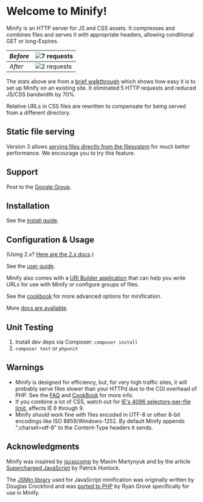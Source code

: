 # Welcome to Minify!

Minify is an HTTP server for JS and CSS assets. It compresses and combines files
and serves it with appropriate headers, allowing conditional GET or long-Expires.

| *Before* | ![7 requests](http://mrclay.org/wp-content/uploads/2008/09/fiddler_before.png) |
|----------|-----------------------------------------------------------------|
| *After*  | ![2 requests](http://mrclay.org/wp-content/uploads/2008/09/fiddler_after.png)  |

The stats above are from a [brief walkthrough](http://mrclay.org/index.php/2008/09/19/minify-21-on-mrclayorg/) which shows how easy it is to set up Minify on an existing site. It eliminated 5 HTTP requests and reduced JS/CSS bandwidth by 70%.

Relative URLs in CSS files are rewritten to compensate for being served from a different directory.

## Static file serving

Version 3 allows [serving files directly from the filesystem](static/README.md) for much better performance. We encourage you to try this feature.

## Support

Post to the [Google Group](http://groups.google.com/group/minify).

## Installation

See the [install guide](docs/Install.wiki.md).

## Configuration & Usage

(Using 2.x? [Here are the 2.x docs](https://github.com/mrclay/minify/tree/2.x/docs).)

See the [user guide](https://github.com/mrclay/minify/blob/master/docs/UserGuide.wiki.md).

Minify also comes with a [URI Builder application](https://github.com/mrclay/minify/blob/master/docs/BuilderApp.wiki.md) that can help you write URLs
for use with Minify or configure groups of files.

See the [cookbook](https://github.com/mrclay/minify/blob/master/docs/CookBook.wiki.md) for more advanced options for minification.

More [docs are available](https://github.com/mrclay/minify/tree/master/docs).

## Unit Testing

1. Install dev deps via Composer: `composer install`
1. `composer test` or `phpunit`

## Warnings

* Minify is designed for efficiency, but, for very high traffic sites, it will probably serve files slower than your HTTPd due to the CGI overhead of PHP. See the [FAQ](https://github.com/mrclay/minify/blob/master/docs/FAQ.wiki.md#how-fast-is-it) and [CookBook](https://github.com/mrclay/minify/blob/master/docs/CookBook.wiki.md) for more info.
* If you combine a lot of CSS, watch out for [IE's 4096 selectors-per-file limit](http://stackoverflow.com/a/9906889/3779), affects IE 6 through 9.
* Minify *should* work fine with files encoded in UTF-8 or other 8-bit encodings like ISO 8859/Windows-1252. By default Minify appends ";charset=utf-8" to the Content-Type headers it sends.

## Acknowledgments

Minify was inspired by [jscsscomp](http://code.google.com/p/jscsscomp/) by Maxim Martynyuk and by the article [Supercharged JavaScript](http://www.hunlock.com/blogs/Supercharged_Javascript) by Patrick Hunlock.

The [JSMin library](http://www.crockford.com/javascript/jsmin.html) used for JavaScript minification was originally written by Douglas Crockford and was [ported to PHP](https://github.com/mrclay/jsmin-php) by Ryan Grove specifically for use in Minify.
